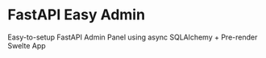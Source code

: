 # FastAPI Easy Admin

Easy-to-setup FastAPI Admin Panel using async SQLAlchemy + Pre-render Swelte App
